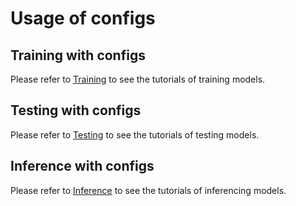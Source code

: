 # Usage of configs

## Training with configs

Please refer to [Training](../docs/quick_run.md#training) to see the tutorials of training models.

## Testing with configs

Please refer to [Testing](../docs/quick_run.md#testing) to see the tutorials of testing models.

## Inference with configs

Please refer to [Inference](../docs/quick_run.md#inference) to see the tutorials of inferencing models.

